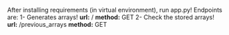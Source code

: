 After installing requirements (in virtual environment), run app.py!
Endpoints are:
1- Generates arrays!
**url:** /
**method:** GET
2-  Check the stored arrays!
 **url:** /previous_arrays
**method:** GET
